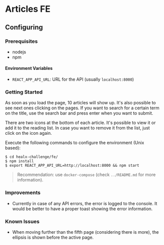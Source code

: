 # Articles FE

## Configuring

### Prerequisites
* nodejs
* npm

#### Environment Variables
* `REACT_APP_API_URL`: URL for the API (usually `localhost:8000`)

### Getting Started
As soon as you load the page, 10 articles will show up. It's also possible to see next ones clicking on the pages. If you want to search for a certain term on the title, use the search bar and press enter when you want to submit.

There are two icons at the bottom of each article. It's possible to view it or add it to the reading list. In case you want to remove it from the list, just click on the icon again.

Execute the following commands to configure the environment (Unix based):
```shell
$ cd healx-challenge/fe/
$ npm install
$ export REACT_APP_API_URL=http://localhost:8000 && npm start
```

> Recommendation: use `docker-compose` (check `../README.md` for more information).

### Improvements
* Currently in case of any API errors, the error is logged to the console. It would be better to have a proper toast showing the error information.

### Known Issues
* When moving further than the fifth page (considering there is more), the ellipsis is shown before the active page.